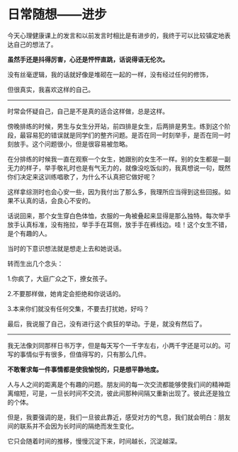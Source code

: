 # 日常随想——进步

今天心理健康课上的发言和以前发言时相比是有进步的，我终于可以比较镇定地表达自己的想法了。

**虽然手还是抖得厉害，心还是怦怦直跳，话说得语无伦次。**

没有丝毫逻辑，我的话就好像是堆砌在一起的一样，没有经过任何的修饰，

但很真实，我喜欢这样的自己。

---

时常会怀疑自己，自己是不是真的适合这样做，总是这样。

傍晚排练的时候，男生与女生分开站，前四排是女生，后两排是男生。练到这个阶段，最容易犯的错误就是同学们的整齐问题。是否在同一时刻举手，是否在同一时刻放手。这个问题很小，但是很容易被忽略。

在分排练的时候我一直在观察一个女生，她跟别的女生不一样。别的女生都是一副无力的样子，举手敬礼时也是有气无力的，就像没吃饭似的，我真想说一句，既然你们决定来这训练唱歌了，为什么不认真把它做好呢？

这样拿综测时也会心安一些，因为我付出了那么多，我理所应当得到这些回报。如果不认真的话，会良心不安的。

话说回来，那个女生穿白色体恤，衣服的一角被叠起来显得是那么独特。每次举手放手认真标准，没有拖拉，举手手在耳侧，放手手在裤线边。哇！这个女生不错，是个有趣的人。

当时的下意识想法就是想走上去和她说话。

转而生出几个念头：

1.你疯了，大庭广众之下，撩女孩子。

2.不要那样做，她肯定会拒绝和你说话的。

3.本来你们就没有任何交集，不要去打扰她，好吗？

最后，我说服了自己，没有进行这个疯狂的举动。于是，就没有然后了。

---

我无法像刘同那样日书万字，但是每天写个一千字左右，小两千字还是可以的。可写的事情似乎有很多，但值得写的，只有那么几件。

**不敢奢求每一件事情都是使我愉悦的，只是想平静地度。**

人与人之间的距离是个有趣的问题。朋友间的每一次交流都能够使我们间的精神距离缩短，可是，一旦长时间不交流，彼此间那种间隔又重新出现了。彼此还是独立的个体。

但是，我要强调的是，我们一旦彼此靠近，感受对方的气息，我们就会明白：朋友间的联系并不会因为长时间的隔绝而发生变化。

它只会随着时间的推移，慢慢沉淀下来，时间越长，沉淀越深。
